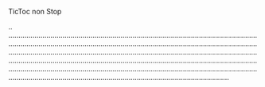 TicToc non Stop

..
..........................................................................................................................................................................................................................................................................................................................................................................................................................................................................................................................................................................................................................................................................................................................................................